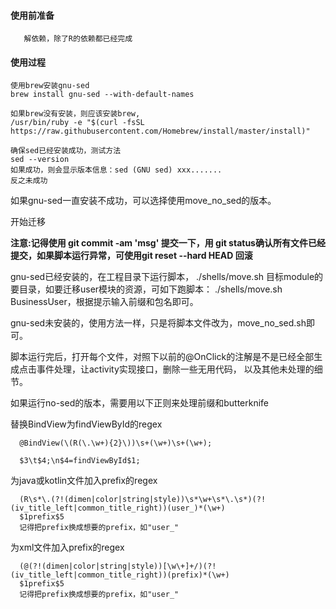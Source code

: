 #### 使用前准备

       解依赖，除了R的依赖都已经完成

#### 使用过程
    使用brew安装gnu-sed
    brew install gnu-sed --with-default-names

    如果brew没有安装，则应该安装brew,
    /usr/bin/ruby -e "$(curl -fsSL https://raw.githubusercontent.com/Homebrew/install/master/install)"

    确保sed已经安装成功，测试方法
    sed --version
    如果成功，则会显示版本信息：sed (GNU sed) xxx.......
    反之未成功

   如果gnu-sed一直安装不成功，可以选择使用move_no_sed的版本。


   开始迁移

   **注意:记得使用 git commit -am 'msg' 提交一下，用 git status确认所有文件已经提交，如果脚本运行异常，可使用git reset --hard HEAD 回滚**

   gnu-sed已经安装的，在工程目录下运行脚本，
   ./shells/move.sh 目标module的要目录，如要迁移user模块的资源，可如下跑脚本：
   ./shells/move.sh BusinessUser，根据提示输入前缀和包名即可。

   gnu-sed未安装的，使用方法一样，只是将脚本文件改为，move_no_sed.sh即可。

   脚本运行完后，打开每个文件，对照下以前的@OnClick的注解是不是已经全部生成点击事件处理，让activity实现接口，删除一些无用代码，
   以及其他未处理的细节。

   如果运行no-sed的版本，需要用以下正则来处理前缀和butterknife

  替换BindView为findViewById的regex

      @BindView(\(R(\.\w+){2}\))\s+(\w+)\s+(\w+);

      $3\t$4;\n$4=findViewById$1;

  为java或kotlin文件加入prefix的regex

      (R\s*\.(?!(dimen|color|string|style))\s*\w+\s*\.\s*)(?!(iv_title_left|common_title_right))(user_)*(\w+)
      $1prefix$5
      记得把prefix换成想要的prefix，如"user_"


  为xml文件加入prefix的regex

      (@(?!(dimen|color|string|style))[\w\+]+/)(?!(iv_title_left|common_title_right))(prefix)*(\w+)
      $1prefix$5
      记得把prefix换成想要的prefix，如"user_"
